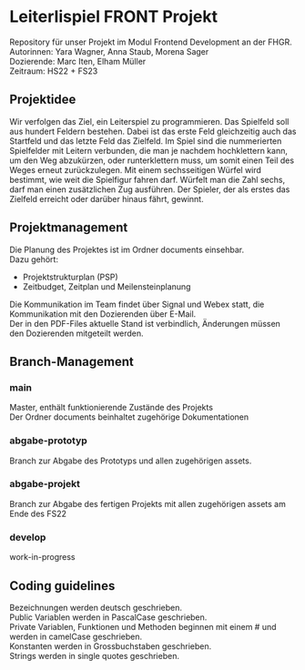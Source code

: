 # Leiterlispiel FRONT Projekt 

Repository für unser Projekt im Modul Frontend Development an der FHGR.<br>
Autorinnen: Yara Wagner, Anna Staub, Morena Sager<br>
Dozierende: Marc Iten, Elham Müller<br>
Zeitraum: HS22 + FS23<br>


## Projektidee

Wir verfolgen das Ziel, ein Leiterspiel zu programmieren. Das Spielfeld soll aus hundert Feldern bestehen. Dabei ist das erste Feld gleichzeitig auch das Startfeld und das letzte Feld das Zielfeld. Im Spiel sind die nummerierten Spielfelder mit Leitern verbunden, die man je nachdem hochklettern kann, um den Weg abzukürzen, oder runterklettern muss, um somit einen Teil des Weges erneut zurückzulegen. Mit einem 
sechsseitigen Würfel wird bestimmt, wie weit die Spielfigur fahren darf. Würfelt man die Zahl sechs, darf man einen zusätzlichen Zug ausführen. Der Spieler, der als erstes das Zielfeld erreicht oder darüber hinaus fährt, gewinnt.

## Projektmanagement

Die Planung des Projektes ist im Ordner documents einsehbar.<br>
Dazu gehört:

- Projektstrukturplan (PSP)
- Zeitbudget, Zeitplan und Meilensteinplanung

Die Kommunikation im Team findet über Signal und Webex statt, die Kommunikation mit den Dozierenden über E-Mail.<br>
Der in den PDF-Files aktuelle Stand ist verbindlich, Änderungen müssen den Dozierenden mitgeteilt werden. 

## Branch-Management 

### main

Master, enthält funktionierende Zustände des Projekts <br>
Der Ordner documents beinhaltet zugehörige Dokumentationen

### abgabe-prototyp

Branch zur Abgabe des Prototyps und allen zugehörigen assets. 

### abgabe-projekt

Branch zur Abgabe des fertigen Projekts mit allen zugehörigen assets am Ende des FS22

### develop

work-in-progress 


## Coding guidelines
Bezeichnungen werden deutsch geschrieben. <br>
Public Variablen werden in PascalCase geschrieben. <br>
Private Variablen, Funktionen und Methoden beginnen mit einem # und werden in camelCase geschrieben. <br>
Konstanten werden in Grossbuchstaben geschrieben. <br>
Strings werden in single quotes geschrieben.







<!--
# Editing this README

When you're ready to make this README your own, just edit this file and use the handy template below (or feel free to structure it however you want - this is just a starting point!). Thank you to [makeareadme.com](https://www.makeareadme.com/) for this template.

## Suggestions for a good README
Every project is different, so consider which of these sections apply to yours. The sections used in the template are suggestions for most open source projects. Also keep in mind that while a README can be too long and detailed, too long is better than too short. If you think your README is too long, consider utilizing another form of documentation rather than cutting out information.

## Name
Choose a self-explaining name for your project.

## Description
Let people know what your project can do specifically. Provide context and add a link to any reference visitors might be unfamiliar with. A list of Features or a Background subsection can also be added here. If there are alternatives to your project, this is a good place to list differentiating factors.

## Badges
On some READMEs, you may see small images that convey metadata, such as whether or not all the tests are passing for the project. You can use Shields to add some to your README. Many services also have instructions for adding a badge.

## Visuals
Depending on what you are making, it can be a good idea to include screenshots or even a video (you'll frequently see GIFs rather than actual videos). Tools like ttygif can help, but check out Asciinema for a more sophisticated method.

## Installation
Within a particular ecosystem, there may be a common way of installing things, such as using Yarn, NuGet, or Homebrew. However, consider the possibility that whoever is reading your README is a novice and would like more guidance. Listing specific steps helps remove ambiguity and gets people to using your project as quickly as possible. If it only runs in a specific context like a particular programming language version or operating system or has dependencies that have to be installed manually, also add a Requirements subsection.

## Usage
Use examples liberally, and show the expected output if you can. It's helpful to have inline the smallest example of usage that you can demonstrate, while providing links to more sophisticated examples if they are too long to reasonably include in the README.

## Support
Tell people where they can go to for help. It can be any combination of an issue tracker, a chat room, an email address, etc.

## Roadmap
If you have ideas for releases in the future, it is a good idea to list them in the README.

## Contributing
State if you are open to contributions and what your requirements are for accepting them.

For people who want to make changes to your project, it's helpful to have some documentation on how to get started. Perhaps there is a script that they should run or some environment variables that they need to set. Make these steps explicit. These instructions could also be useful to your future self.

You can also document commands to lint the code or run tests. These steps help to ensure high code quality and reduce the likelihood that the changes inadvertently break something. Having instructions for running tests is especially helpful if it requires external setup, such as starting a Selenium server for testing in a browser.

## Authors and acknowledgment
Show your appreciation to those who have contributed to the project.

## License
For open source projects, say how it is licensed.

## Project status
If you have run out of energy or time for your project, put a note at the top of the README saying that development has slowed down or stopped completely. Someone may choose to fork your project or volunteer to step in as a maintainer or owner, allowing your project to keep going. You can also make an explicit request for maintainers.
-->
